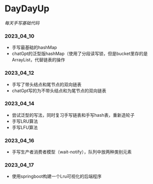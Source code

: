 # DayDayUp
*每天手写基础代码*
### 2023_04_10
- 手写最基础的hashMap
- chatGpt的泛型版hashMap（使用了分段读写锁，但是bucket里存的是ArrayList，代替链表的操作
### 2023_04_12
- 手写了带头结点和尾节点的双向链表
- chatGpt写的为不带头结点和为尾节点的双向链表
### 2023_04_14
- 尝试泛型的写法，同时复习手写链表和手写hash表，重新造轮子
- 手写LRU算法
- 手写LFU算法
### 2023_04_16
- 手写生产者消费者模型（wait-notify），队列中放两种类别元素
### 2023_04_17
- 使用springboot构建一个Lru可视化的后端程序